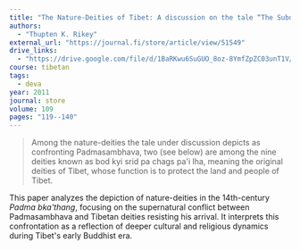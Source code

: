 ```yaml
---
title: "The Nature-Deities of Tibet: A discussion on the tale “The Subduing and Putting under Oath of Tibet’s Malignant *lha 'dre*” in *Padma bka' thang*"
authors:
  - "Thupten K. Rikey"
external_url: "https://journal.fi/store/article/view/51549"
drive_links:
  - "https://drive.google.com/file/d/1BaRKwu6SuGUO_8oz-8YmfZpZC03unT1V/view?usp=sharing"
course: tibetan
tags:
  - deva
year: 2011
journal: store
volume: 109
pages: "119--140"
---
```


>Among the nature-deities the tale under discussion depicts as confronting
Padmasambhava, two (see below) are among the nine deities known as bod kyi
srid pa chags pa'i lha, meaning the original deities of Tibet, whose function is to
protect the land and people of Tibet.

This paper analyzes the depiction of nature-deities in the 14th-century *Padma bka'thang*, focusing on the supernatural conflict between Padmasambhava and Tibetan deities resisting his arrival. It interprets this confrontation as a reflection of deeper cultural and religious dynamics during Tibet's early Buddhist era.